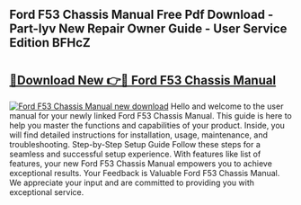 ## Ford F53 Chassis Manual Free Pdf Download - Part-lyv New Repair Owner Guide - User Service Edition BFHcZ

# <h2><a href="http://bc47521.oget.top/?id=Ford+F53+Chassis+Manual">🔗Download New 👉🔴 Ford F53 Chassis Manual</a></h2>

[![Ford F53 Chassis Manual new download](https://i.imgur.com/5g1atiW.png)](http://bc47521.oget.top/?id=Ford+F53+Chassis+Manual)
Hello and welcome to the user manual for your newly linked Ford F53 Chassis Manual. This guide is here to help you master the functions and capabilities of your product. Inside, you will find detailed instructions for installation, usage, maintenance, and troubleshooting. Step-by-Step Setup Guide Follow these steps for a seamless and successful setup experience. With features like list of features, your new Ford F53 Chassis Manual empowers you to achieve exceptional results. Your Feedback is Valuable Ford F53 Chassis Manual. We appreciate your input and are committed to providing you with exceptional service.
